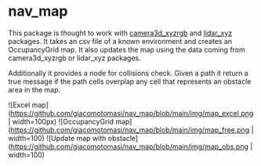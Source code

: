 # nav_map
This package is thought to work with [camera3d_xyzrgb](https://github.com/giacomotomasi/camera3d_xyzrgb.git) and [lidar_xyz](https://github.com/giacomotomasi/lidar_xyz.git) packages. It takes an csv file of a known environment and creates an OccupancyGrid map. It also updates the map using the data coming from camera3d_xyzrgb or lidar_xyz packages.

Additionally it provides a node for collisions check. Given a path it return a true message if the path cells overplap any cell that represents an obstacle area in the map.

![Excel map](https://github.com/giacomotomasi/nav_map/blob/main/img/map_excel.png | width=100px) 
![OccupancyGrid map](https://github.com/giacomotomasi/nav_map/blob/main/img/map_free.png | width=100) 
![Update map with obstacle](https://github.com/giacomotomasi/nav_map/blob/main/img/map_obs.png | width=100)
